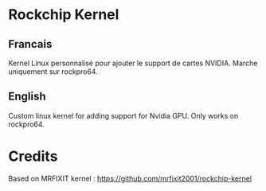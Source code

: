 # Rockchip Kernel

## Francais

Kernel Linux personnalisé pour ajouter le support de cartes NVIDIA.
Marche uniquement sur rockpro64.

## English

Custom linux kernel for adding support for Nvidia GPU.
Only works on rockpro64.

# Credits

Based on MRFIXIT kernel : https://github.com/mrfixit2001/rockchip-kernel
